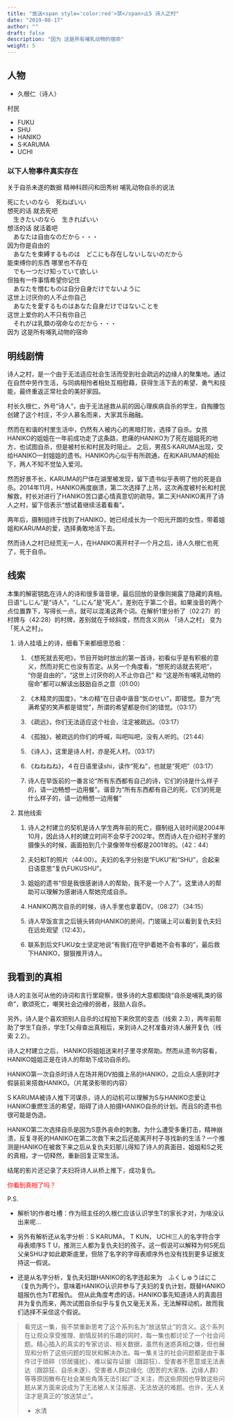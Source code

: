 ```yaml
---
title: "放送<span style='color:red'>禁</span>止5 诗人之村"
date: "2019-08-17"
author: ""
draft: false
description: "因为 这是所有哺乳动物的宿命"
weight: 5
---
```






## 人物

- 久根仁（诗人）

村民

- FUKU  
- SHU  
- HANIKO  
- S·KARUMA  
- UCHI  

### 以下人物事件真实存在

关于自杀未遂的数据  精神科顾问和田秀树  哺乳动物自杀的说法

>   
  死にたいのなら　死ねばいい  
想死的话        就去死吧  
　生きたいのなら　生きればいい  
想活的话        就活着吧  
　あなたは自由なのだから・・・  
因为你是自由的  
　あなたを束縛するものは　どこにも存在しないしないのだから  
能束缚你的东西          哪里也不存在  
　でも一つだけ知っていて欲しい  
但独有一件事情希望你记住  
　あなたを憎むものは自分自身だけでないように  
这世上讨厌你的人不止你自己  
　あなたを愛するものはあなた自身だけではないことを  
这世上爱你的人不只有你自己  
　それがほ乳類の宿命なのだから・・・  
因为 这是所有哺乳动物的宿命  

    
## 明线剧情

诗人之村，是一个由于无法适应社会生活而受到社会疏远的边缘人的聚集地。通过在自然中劳作生活，与同病相怜者相处互相慰藉，获得生活下去的希望、勇气和技能，最终重返正常社会的美好家园。

村长久根仁，外号“诗人”，由于无法拯救从前的因心理疾病自杀的学生，自掏腰包创建了这个村庄，不少人慕名而来，大家其乐融融。

然而在和谐的村里生活中，仍然有人被内心的黑暗打败，选择了自杀。女孩HANIKO的姐姐在一年前成功走了这条路，悲痛的HANIKO为了死在姐姐死的地方，也试图自杀，但是被村长和村民及时阻止。 之后，男孩S·KARUMA出现，交给HANIKO一封姐姐的遗书。HANIKO内心似乎有所疏通，在和KARUMA的相处下，两人不知不觉坠入爱河。

然而好景不长，KARUMA的尸体在湖里被发现，留下遗书似乎表明了他的死是自杀。2014年11月，HANIKO再度崩溃，第二次选择了上吊，这次再度被村长和村民解救，村长对进行了HANIKO苦口婆心情真意切的疏导。第二天HANIKO离开了诗人之村，留下信表示“想试着继续活着看看”。

两年后，摄制组终于找到了HANIKO，她已经成长为一个阳光开朗的女性，带着姐姐和KARUMA的爱，选择勇敢地活下去。

然而诗人之村已经荒无一人，在HANIKO离开村子一个月之后，诗人久根仁也死了，死于自杀。

## 线索

本集的解密钥匙在诗人的诗和很多谐音埂，最后回放的录像则揭露了隐藏的真相。日语“しじん”是“诗人”，“しにん”是“死人”，差别在于第二个音。如果浊音的两个点位置靠下，写得长一点，就可以混淆这两个词。在解析1里分析了（02:27）的村牌与（42:28）的村牌，差别就在于倾斜度，然而含义则从 「诗人之村」 变为 「死人之村」。

1. 诗人挂墙上的诗，细看下来都细思恐极：

    1. 《想死就去死吧》，节目开始时放出的第一首诗，初看似乎是有积极的意义，然而对死亡也没有否定。从另一个角度看，“想死的话就去死吧”， “你是自由的”，“这世上讨厌你的人不止你自己” 和 “这是所有哺乳动物的宿命”都可以解读出鼓励自杀之意（01:00）

    2. 《木精灵的国度》，“木の精”在日语中谐音“気のせい”，即错觉。意为“充满希望的笑声都是错觉”，所谓的希望都是你们的错觉。（03:17）

    3. 《疏远》，你们无法适应这个社会，注定被疏远。（03:17）

    4. 《孤独》，被疏远的你们的呼喊，叫吧叫吧，没有人听的。（21:44）

    5. 《诗人》，这里是诗人村，亦是死人村。（03:17）

    6. 《ねねねね》，４在日语里读shi，读作“死ね”，也就是“死吧”（03:17）

    7. 诗人在早饭前的一番言论“所有东西都有自己的诗，它们的诗是什么样子的，请一边畅想一边用餐”。谐音为“所有东西都有自己的死，它们的死是什么样子的，请一边畅想一边用餐”

2. 其他线索

    1. 诗人之村建立的契机是诗人学生两年前的死亡，摄制组入驻时间是2004年10月，因此诗人村的建立时间不会早于2002年。然而诗人在介绍村子里的摄像头的时候，画面拍到几个录像带年份都是2001年的。（42：44）

    2. 夫妇和T的照片（44:00）。夫妇的名字分别是“FUKU”和“SHU”，合起来日语意思“复仇FUKUSHU”。

    3. 姐姐的遗书“但是我很感谢诗人的帮助，我不是一个人了”。这里诗人的帮助可以理解为感谢诗人帮她完成自杀。

    4. HANIKO两次自杀的时候，诗人手里也拿着DV。（08:27）（34:15）

    5. 诗人早饭宣言之后镜头转向HANIKO的房间，门玻璃上可以看到复仇夫妇在远处观望（12:43）。

    6. 联系到后文FUKU女士坚定地说“有我们在守护着她不会有事的”，最后救下HANIKO，狠狠推开诗人。

## 我看到的真相

诗人的主张可从他的诗词和言行里窥察，很多诗的大意都围绕“自杀是哺乳类的宿命”，歌颂死亡，嘲笑社会边缘的弱者，鼓励人自杀。

另外，诗人是个喜欢把别人自杀的过程拍下来欣赏的变态（线索 2.3），两年前帮助了学生T自杀，学生T父母查出真相后，来到诗人之村准备对诗人展开复仇（线索 2.2）。

诗人之村建立之后， HANIKO将姐姐送来村子里寻求帮助。然而从遗书内容看，HANIKO姐姐正是在诗人的帮助下成功自杀的。

HANIKO第一次自杀时诗人在场并用DV拍摄上吊的HANIKO，之后众人感到时才假装前来搭救HANIKO。（片尾录影带的内容）

S KARUMA被诗人推下河谋杀，诗人的动机可以理解为S与HANIKO恋爱让HANIKO重燃生活的希望，阻碍了诗人拍摄HANIKO自杀的计划。而且S的遗书也很可能是伪造。

HANIKO第二次选择自杀是因为S意外丧命的刺激。为什么遭受多重打击，精神崩溃，反复寻死的HANIKO在第二次救下来之后还能离开村子寻找新的生活？一个推测是HANIKO在被救下来之后从复仇夫妇那儿得知了诗人的真面目，姐姐和S之死的真相，才一切释然，重新回复正常生活。

结尾的影片还记录了夫妇将诗人从桥上推下，成功复仇。

<span style='color:red'>你看到真相了吗？</span>


P.S. 

- 解析1的作者吐槽：作为班主任的久根仁应该认识学生T的家长才对，为啥没认出来呢…

- 另外有解析还从名字分析：S KARUMA， T KUN， UCHI三人的名字符合字母表顺序S T U，推测三人都为复仇夫妇的孩子。这一假说可以解释为何S死后父亲SHU才如此歇斯底里，但除了名字的字母表顺序外也没有找到更多证据支持这一假说。

- 还是从名字分析，复仇夫妇跟HANIKO的名字连起来为　ふくしゅうはにこ（复仇为两个）。意味着HANIKO认识并参与了夫妇的复仇计划，既替HANIKO姐报仇也为T君报仇。 但从此角度考虑的话，HANIKO事先知道诗人的真面目并为复仇而来，两次试图自杀似乎与复仇又毫无关系，无法解释动机，故而我们选择不采信这个假说。


> 看完这一集，我不禁重新思考了这个系列名为“放送禁止”的含义。这个系列在让观众享受推理、剧情反转的乐趣的同时，每一集也都讨论了一个社会问题。精心插入的真实的专家访谈、相关数据，虽然有迷惑真相之嫌，但也展现和分析了这些问题的现状和解决办法。每一集关注的社会问题都是由于事件过于琐碎（邻居骚扰）、难以留存证据（跟踪狂）、受害者不愿意或无法表达（跟踪狂、自杀未遂）、受害者人群边缘化（困苦的大家族、边缘人群）等等原因散布在社会某些角落无法引起广泛关注，而这些原因也导致这些问题从某方面来说成为了无法被人关注报道、无法放送的难题。也许，无人关注才是真正的“放送禁止”。
> - 水清
